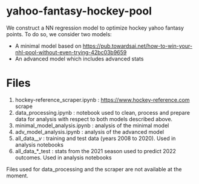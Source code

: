 # yahoo-fantasy-hockey-pool
We construct a NN regression model to optimize hockey yahoo fantasy points. To do so, we consider two models:
* A minimal model based on https://pub.towardsai.net/how-to-win-your-nhl-pool-without-even-trying-42bc03b9659
* An advanced model which includes advanced stats

# Files
1. hockey-reference_scraper.ipynb : https://www.hockey-reference.com scrape
2. data_processing.ipynb : notebook used to clean, process and prepare data for analysis with respect to both models described above.
3. minimal_model_analysis.ipynb : analysis of the minimal model
4. adv_model_analysis.ipynb : analysis of the advanced model
5. all_data_*_v* : training and test data (years 2008 to 2020). Used in analysis notebooks
6. all_data_*_test : stats from the 2021 season used to predict 2022 outcomes. Used in analysis notebooks

Files used for data_processing and the scraper are not available at the moment. 
